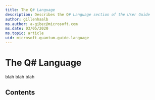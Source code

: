 ```yaml
---
title: The Q# Language
description: Describes the Q# Language section of the User Guide
author: gillenhaalb
ms.author: a-gibec@microsoft.com
ms.date: 03/05/2020
ms.topic: article
uid: microsoft.quantum.guide.language
---
```


# The Q# Language


blah blah blah


## Contents

